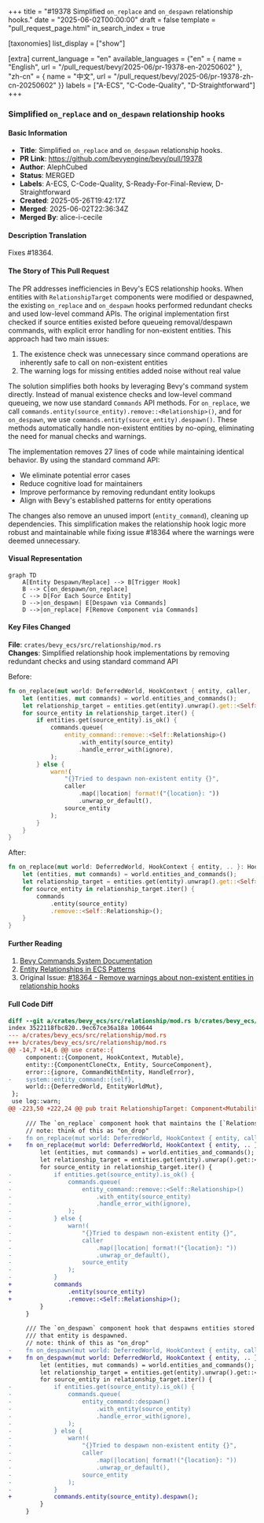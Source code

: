 +++
title = "#19378 Simplified `on_replace` and `on_despawn` relationship hooks."
date = "2025-06-02T00:00:00"
draft = false
template = "pull_request_page.html"
in_search_index = true

[taxonomies]
list_display = ["show"]

[extra]
current_language = "en"
available_languages = {"en" = { name = "English", url = "/pull_request/bevy/2025-06/pr-19378-en-20250602" }, "zh-cn" = { name = "中文", url = "/pull_request/bevy/2025-06/pr-19378-zh-cn-20250602" }}
labels = ["A-ECS", "C-Code-Quality", "D-Straightforward"]
+++

### Simplified `on_replace` and `on_despawn` relationship hooks

#### Basic Information
- **Title**: Simplified `on_replace` and `on_despawn` relationship hooks.
- **PR Link**: https://github.com/bevyengine/bevy/pull/19378
- **Author**: AlephCubed
- **Status**: MERGED
- **Labels**: A-ECS, C-Code-Quality, S-Ready-For-Final-Review, D-Straightforward
- **Created**: 2025-05-26T19:42:17Z
- **Merged**: 2025-06-02T22:36:34Z
- **Merged By**: alice-i-cecile

#### Description Translation
Fixes #18364.

#### The Story of This Pull Request
The PR addresses inefficiencies in Bevy's ECS relationship hooks. When entities with `RelationshipTarget` components were modified or despawned, the existing `on_replace` and `on_despawn` hooks performed redundant checks and used low-level command APIs. The original implementation first checked if source entities existed before queueing removal/despawn commands, with explicit error handling for non-existent entities. This approach had two main issues:  
1. The existence check was unnecessary since command operations are inherently safe to call on non-existent entities  
2. The warning logs for missing entities added noise without real value  

The solution simplifies both hooks by leveraging Bevy's command system directly. Instead of manual existence checks and low-level command queueing, we now use standard `Commands` API methods. For `on_replace`, we call `commands.entity(source_entity).remove::<Relationship>()`, and for `on_despawn`, we use `commands.entity(source_entity).despawn()`. These methods automatically handle non-existent entities by no-oping, eliminating the need for manual checks and warnings.  

The implementation removes 27 lines of code while maintaining identical behavior. By using the standard command API:  
- We eliminate potential error cases  
- Reduce cognitive load for maintainers  
- Improve performance by removing redundant entity lookups  
- Align with Bevy's established patterns for entity operations  

The changes also remove an unused import (`entity_command`), cleaning up dependencies. This simplification makes the relationship hook logic more robust and maintainable while fixing issue #18364 where the warnings were deemed unnecessary.

#### Visual Representation
```mermaid
graph TD
    A[Entity Despawn/Replace] --> B[Trigger Hook]
    B --> C[on_despawn/on_replace]
    C --> D[For Each Source Entity]
    D -->|on_despawn| E[Despawn via Commands]
    D -->|on_replace| F[Remove Component via Commands]
```

#### Key Files Changed
**File**: `crates/bevy_ecs/src/relationship/mod.rs`  
**Changes**: Simplified relationship hook implementations by removing redundant checks and using standard command API  

Before:
```rust
fn on_replace(mut world: DeferredWorld, HookContext { entity, caller, .. }: HookContext) {
    let (entities, mut commands) = world.entities_and_commands();
    let relationship_target = entities.get(entity).unwrap().get::<Self>().unwrap();
    for source_entity in relationship_target.iter() {
        if entities.get(source_entity).is_ok() {
            commands.queue(
                entity_command::remove::<Self::Relationship>()
                    .with_entity(source_entity)
                    .handle_error_with(ignore),
            );
        } else {
            warn!(
                "{}Tried to despawn non-existent entity {}",
                caller
                    .map(|location| format!("{location}: "))
                    .unwrap_or_default(),
                source_entity
            );
        }
    }
}
```

After:
```rust
fn on_replace(mut world: DeferredWorld, HookContext { entity, .. }: HookContext) {
    let (entities, mut commands) = world.entities_and_commands();
    let relationship_target = entities.get(entity).unwrap().get::<Self>().unwrap();
    for source_entity in relationship_target.iter() {
        commands
            .entity(source_entity)
            .remove::<Self::Relationship>();
    }
}
```

#### Further Reading
1. [Bevy Commands System Documentation](https://docs.rs/bevy_ecs/latest/bevy_ecs/system/struct.Commands.html)  
2. [Entity Relationships in ECS Patterns](https://github.com/SanderMertens/ecs-faq#relationships)  
3. Original Issue: [#18364 - Remove warnings about non-existent entities in relationship hooks](https://github.com/bevyengine/bevy/issues/18364)

#### Full Code Diff
```diff
diff --git a/crates/bevy_ecs/src/relationship/mod.rs b/crates/bevy_ecs/src/relationship/mod.rs
index 3522118fbc820..9ec67ce36a18a 100644
--- a/crates/bevy_ecs/src/relationship/mod.rs
+++ b/crates/bevy_ecs/src/relationship/mod.rs
@@ -14,7 +14,6 @@ use crate::{
     component::{Component, HookContext, Mutable},
     entity::{ComponentCloneCtx, Entity, SourceComponent},
     error::{ignore, CommandWithEntity, HandleError},
-    system::entity_command::{self},
     world::{DeferredWorld, EntityWorldMut},
 };
 use log::warn;
@@ -223,50 +222,24 @@ pub trait RelationshipTarget: Component<Mutability = Mutable> + Sized {
 
     /// The `on_replace` component hook that maintains the [`Relationship`] / [`RelationshipTarget`] connection.
     // note: think of this as "on_drop"
-    fn on_replace(mut world: DeferredWorld, HookContext { entity, caller, .. }: HookContext) {
+    fn on_replace(mut world: DeferredWorld, HookContext { entity, .. }: HookContext) {
         let (entities, mut commands) = world.entities_and_commands();
         let relationship_target = entities.get(entity).unwrap().get::<Self>().unwrap();
         for source_entity in relationship_target.iter() {
-            if entities.get(source_entity).is_ok() {
-                commands.queue(
-                    entity_command::remove::<Self::Relationship>()
-                        .with_entity(source_entity)
-                        .handle_error_with(ignore),
-                );
-            } else {
-                warn!(
-                    "{}Tried to despawn non-existent entity {}",
-                    caller
-                        .map(|location| format!("{location}: "))
-                        .unwrap_or_default(),
-                    source_entity
-                );
-            }
+            commands
+                .entity(source_entity)
+                .remove::<Self::Relationship>();
         }
     }
 
     /// The `on_despawn` component hook that despawns entities stored in an entity's [`RelationshipTarget`] when
     /// that entity is despawned.
     // note: think of this as "on_drop"
-    fn on_despawn(mut world: DeferredWorld, HookContext { entity, caller, .. }: HookContext) {
+    fn on_despawn(mut world: DeferredWorld, HookContext { entity, .. }: HookContext) {
         let (entities, mut commands) = world.entities_and_commands();
         let relationship_target = entities.get(entity).unwrap().get::<Self>().unwrap();
         for source_entity in relationship_target.iter() {
-            if entities.get(source_entity).is_ok() {
-                commands.queue(
-                    entity_command::despawn()
-                        .with_entity(source_entity)
-                        .handle_error_with(ignore),
-                );
-            } else {
-                warn!(
-                    "{}Tried to despawn non-existent entity {}",
-                    caller
-                        .map(|location| format!("{location}: "))
-                        .unwrap_or_default(),
-                    source_entity
-                );
-            }
+            commands.entity(source_entity).despawn();
         }
     }
```